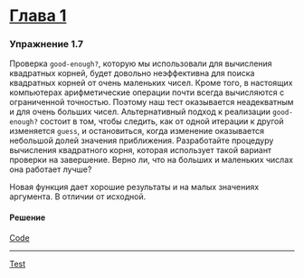 # [Глава 1](../index.md#Глава-1-Построение-абстракций-с-помощью-процедур)

### Упражнение 1.7
Проверка `good-enough?`, которую мы использовали для вычисления квадратных корней, будет довольно неэффективна для поиска квадратных корней от очень маленьких чисел. Кроме того, в настоящих компьютерах арифметические операции почти всегда вычисляются с ограниченной точностью. Поэтому наш тест оказывается неадекватным и для очень больших чисел. Альтернативный подход к реализации `good-enough?` состоит в том, чтобы следить, как от одной итерации к другой изменяется `guess`, и остановиться, когда изменение оказывается небольшой долей значения приближения. Разработайте процедуру вычисления квадратного корня, которая использует такой вариант проверки на завершение. Верно ли, что на больших и маленьких числах она работает лучше?

Новая функция дает хорошие результаты и на малых значениях аргумента. В отличии от исходной.


#### Решение

[Code](../../racket/src/chapter01/1_07.rkt)

***

[Test](../../racket/test/chapter01/1_07.rkt)
